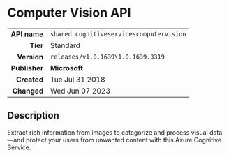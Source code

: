 # Computer Vision API
| | |
|-:|-|
|**API name**|`shared_cognitiveservicescomputervision`|
|**Tier**|Standard|
|**Version**|`releases/v1.0.1639\1.0.1639.3319`|
|**Publisher**|**Microsoft**|
|**Created**|Tue Jul 31 2018|
|**Changed**|Wed Jun 07 2023|

## Description
Extract rich information from images to categorize and process visual data—and protect your users from unwanted content with this Azure Cognitive Service.
